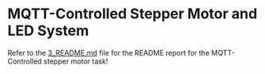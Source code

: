 # MQTT-Controlled Stepper Motor and LED System

Refer to the [3_README.md](https://github.com/theorignalmapdcodex/dtk531_i-9/blob/main/3_README.md) file for the README report for the MQTT-Controlled stepper motor task!
